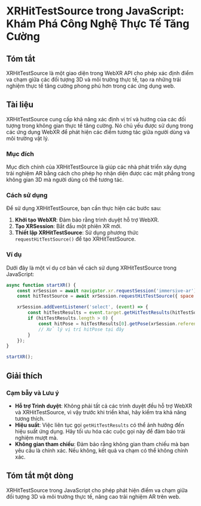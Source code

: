 <!--
Meta Description: # XRHitTestSource trong JavaScript: Khám Phá Công Nghệ Thực Tế Tăng Cường ## Tóm tắt XRHitTestSource là một giao diện trong WebXR API cho phép xác địn...
Meta Keywords: xrhittestsource, các, trong, dụng, không
-->

# XRHitTestSource trong JavaScript: Khám Phá Công Nghệ Thực Tế Tăng Cường

## Tóm tắt
XRHitTestSource là một giao diện trong WebXR API cho phép xác định điểm va chạm giữa các đối tượng 3D và môi trường thực tế, tạo ra những trải nghiệm thực tế tăng cường phong phú hơn trong các ứng dụng web.

## Tài liệu
XRHitTestSource cung cấp khả năng xác định vị trí và hướng của các đối tượng trong không gian thực tế tăng cường. Nó chủ yếu được sử dụng trong các ứng dụng WebXR để phát hiện các điểm tương tác giữa người dùng và môi trường vật lý.

### Mục đích
Mục đích chính của XRHitTestSource là giúp các nhà phát triển xây dựng trải nghiệm AR bằng cách cho phép họ nhận diện được các mặt phẳng trong không gian 3D mà người dùng có thể tương tác.

### Cách sử dụng
Để sử dụng XRHitTestSource, bạn cần thực hiện các bước sau:

1. **Khởi tạo WebXR**: Đảm bảo rằng trình duyệt hỗ trợ WebXR.
2. **Tạo XRSession**: Bắt đầu một phiên XR mới.
3. **Thiết lập XRHitTestSource**: Sử dụng phương thức `requestHitTestSource()` để tạo XRHitTestSource.

### Ví dụ
Dưới đây là một ví dụ cơ bản về cách sử dụng XRHitTestSource trong JavaScript:

```javascript
async function startXR() {
    const xrSession = await navigator.xr.requestSession('immersive-ar');
    const hitTestSource = await xrSession.requestHitTestSource({ space: xrSession.requestReferenceSpace('local') });

    xrSession.addEventListener('select', (event) => {
        const hitTestResults = event.target.getHitTestResults(hitTestSource);
        if (hitTestResults.length > 0) {
            const hitPose = hitTestResults[0].getPose(xrSession.referenceSpace);
            // Xử lý vị trí hitPose tại đây
        }
    });
}

startXR();
```

## Giải thích
### Cạm bẫy và Lưu ý
- **Hỗ trợ Trình duyệt**: Không phải tất cả các trình duyệt đều hỗ trợ WebXR và XRHitTestSource, vì vậy trước khi triển khai, hãy kiểm tra khả năng tương thích.
- **Hiệu suất**: Việc liên tục gọi `getHitTestResults` có thể ảnh hưởng đến hiệu suất ứng dụng. Hãy tối ưu hóa các cuộc gọi này để đảm bảo trải nghiệm mượt mà.
- **Không gian tham chiếu**: Đảm bảo rằng không gian tham chiếu mà bạn yêu cầu là chính xác. Nếu không, kết quả va chạm có thể không chính xác.

## Tóm tắt một dòng
XRHitTestSource trong JavaScript cho phép phát hiện điểm va chạm giữa đối tượng 3D và môi trường thực tế, nâng cao trải nghiệm AR trên web.